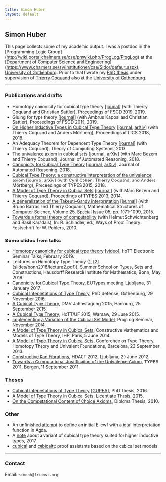 ```yaml
---
title: Simon Huber
layout: default
---
```



Simon Huber
-----------

This page collects some of my academic output. I was a postdoc in the
[Programming Logic Group]
(http://wiki.portal.chalmers.se/cse/pmwiki.php/ProgLog/ProgLog) at the
[Department of Computer Science and Engineering]
(https://www.chalmers.se/sv/institutioner/cse/Sidor/default.aspx),
[University of Gothenburg](http://www.gu.se).  Prior to that I wrote
my [PhD thesis](misc/thesis.pdf) under supervision of [Thierry
Coquand](https://www.cse.chalmers.se/~coquand/) also at the
[University of Gothenburg](http://www.gu.se).

---

### Publications and drafts

- Homotopy canonicity for cubical type theory
  \[[jounal](https://doi.org/10.4230/LIPIcs.FSCD.2019.11)\] (with
  Thierry Coquand and Christian Sattler), Proceedings of FSCD 2019,
  2019.
- Gluing for type theory
  \[[journal](https://doi.org/10.4230/LIPIcs.FSCD.2019.25)\]
  (with Ambrus Kaposi and Christian Sattler), Proceedings of FSCD
  2019, 2019.
- [On Higher Inductive Types in Cubical Type Theory](papers/hitcubical.pdf)
  \[[journal](https://doi.org/10.1145/3209108.3209197),
  [arXiv](https://arxiv.org/abs/1802.01170)\] (with Thierry Coquand
  and Anders Mörtberg), Proceedings of LICS 2018, 2018.
-  An Adequacy Theorem for Dependent Type Theory
  \[[journal](https://doi.org/10.1007/s00224-018-9879-9)\]
  (with Thierry Coquand), Theory of Computing Systems, 2018.
- [The univalence axiom in cubical sets](papers/csetua.pdf)
  \[[journal](https://doi.org/10.1007/s10817-018-9472-6),
  [arXiv](https://arxiv.org/abs/1710.10941)\] (with Marc Bezem and
  Thierry Coquand), Journal of Automated Reasoning, 2018.
- [Canonicity for Cubical Type Theory](papers/cttnormal.pdf)
  \[[journal](https://doi.org/10.1007/s10817-018-9469-1),
  [arXiv](https://arxiv.org/abs/1607.04156)\], Journal of Automated
  Reasoning, 2018.
- [Cubical Type Theory: a constructive interpretation of the
  univalence axiom](papers/cubicaltt.pdf)
  \[[journal](http://dx.doi.org/10.4230/LIPIcs.TYPES.2015.5),
  [arXiv](https://arxiv.org/abs/1611.02108)\] (with Cyril Cohen,
  Thierry Coquand, and Anders Mörtberg), Proceedings of TYPES 2015,
  2018.
- [A Model of Type Theory in Cubical Sets](papers/model1.pdf)
  \[[journal](http://dx.doi.org/10.4230/LIPIcs.TYPES.2013.107)\] (with
  Marc Bezem and Thierry Coquand), Proceedings of TYPES 2013, 2014.
- [A generalization of the Takeuti–Gandy interpretation](papers/v5.pdf)
  \[[journal](http://dx.doi.org/10.1017/S0960129514000504)\]
  (with Bruno Barras and Thierry Coquand), Mathematical Structures
  of Computer Science, Volume 25, Special Issue 05, pp. 1071-1099,
  2015.
- [Towards a formal theory of computability](papers/tcfplus.pdf) (with
  Helmut Schwichtenberg and Basil Karádais), In: R. Schindler, ed.,
  Ways of Proof Theory: Festschrift for W. Pohlers, 2010.


### Some slides from talks

- [Homotopy canonicity for cubical type theory](slides/hottest2019.pdf)
  \[[video](https://www.youtube.com/watch?v=Q7-I8Lh4-kg)\], HoTT
  Electronic Seminar Talks, February 2019.
- Lectures on Homotopy Type Theory ([1](slides/bonn2018/lecture1.pdf),
  [2] (slides/bonn2018/lecture2.pdf)), Summer School on Types, Sets
  and Constructions, Hausdorff Research Institute for Mathematics,
  Bonn, May 2018.
- [Canonicity for Cubical Type Theory](slides/ljubljana2017.pdf),
  EUTypes meeting, Ljubljana, 31 January 2017.
- [Cubical Intepretations of Type Theory](slides/defense.pdf), PhD
  defense, Gothenburg, 29 November 2016.
- [A Cubical Type Theory](slides/hamburg2015.pdf), DMV Jahrestagung
  2015, Hamburg, 25 September 2015.
- [A Cubical Type Theory](slides/warsaw2015.pdf), HoTT/UF 2015,
  Warsaw, 29 June 2015.
- [Implementing a Variation of the Cubical Set
  Model](slides/proglog2014nov.pdf), ProgLog Seminar, November 2014.
- [A Model of Type Theory in Cubical Sets](slides/paris2014.pdf),
  Constructive Mathematics and Models of Type Theory, IHP, Paris, 5
  June 2014.
- [A Model of Type Theory in Cubical Sets](slides/barcelona2013.pdf),
  Conference on Type Theory, Homotopy Theory and Univalent
  Foundations, Barcelona, 23 September 2013.
- [Constructive Kan Fibrations](slides/ckfljubl12.pdf), HDACT 2012,
  Ljubljana, 20 June 2012.
- [Towards a Computational Justification of the Univalence
  Axiom](slides/types11.pdf), TYPES 2011, Bergen, 11 September 2011.


### Theses

- [Cubical Intepretations of Type Theory](misc/thesis.pdf)
  \[[GUPEA](http://hdl.handle.net/2077/48890)\], PhD Thesis, 2016.
- [A Model of Type Theory in Cubical Sets](misc/lic.pdf), Licentiate
  Thesis, 2015.
- [On the Computational Content of Choice Axioms](misc/da.pdf),
  Diploma Thesis, 2010.


### Other

- An unfinished [attempt](https://bitbucket.org/simhu/ecwf/) to define an
  initial E-cwf with a total interpretation function in Agda.
- A [note](misc/hcomp.pdf) about a variant of cubical type theory
  suited for higher inductive types, 2017.
- [cubical](https://github.com/simhu/cubical) and
  [cubicaltt](https://github.com/mortberg/cubicaltt): proof assistants
  based on the cubical set models.

---

### Contact

Email: `simonh@fripost.org`

